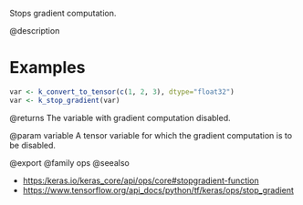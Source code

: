 Stops gradient computation.

@description

# Examples

```r
var <- k_convert_to_tensor(c(1, 2, 3), dtype="float32")
var <- k_stop_gradient(var)
```

@returns
The variable with gradient computation disabled.

@param variable
A tensor variable for which the gradient
computation is to be disabled.

@export
@family ops
@seealso
+ <https:/keras.io/keras_core/api/ops/core#stopgradient-function>
+ <https://www.tensorflow.org/api_docs/python/tf/keras/ops/stop_gradient>

